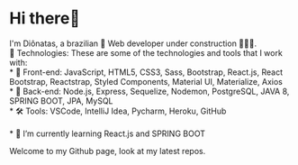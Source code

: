 <h1>Hi there👋</h1>
I'm Diônatas, a brazilian 🔰 Web developer under construction 👨🏼‍💻.<br />
🤖 Technologies: These are some of the technologies and tools that I work with: <br />
* 🎨 Front-end: JavaScript, HTML5, CSS3, Sass, Bootstrap, React.js, React Bootstrap, Reactstrap, Styled Components, Material UI, Materialize, Axios<br />
* 🎲 Back-end: Node.js, Express, Sequelize, Nodemon, PostgreSQL, JAVA 8, SPRING BOOT, JPA, MySQL<br />
* 🛠 Tools: VSCode, IntelliJ Idea, Pycharm, Heroku, GitHub<br /><br />
* 🌱 I’m currently learning React.js and SPRING BOOT<br />

Welcome to my Github page, look at my latest repos.
